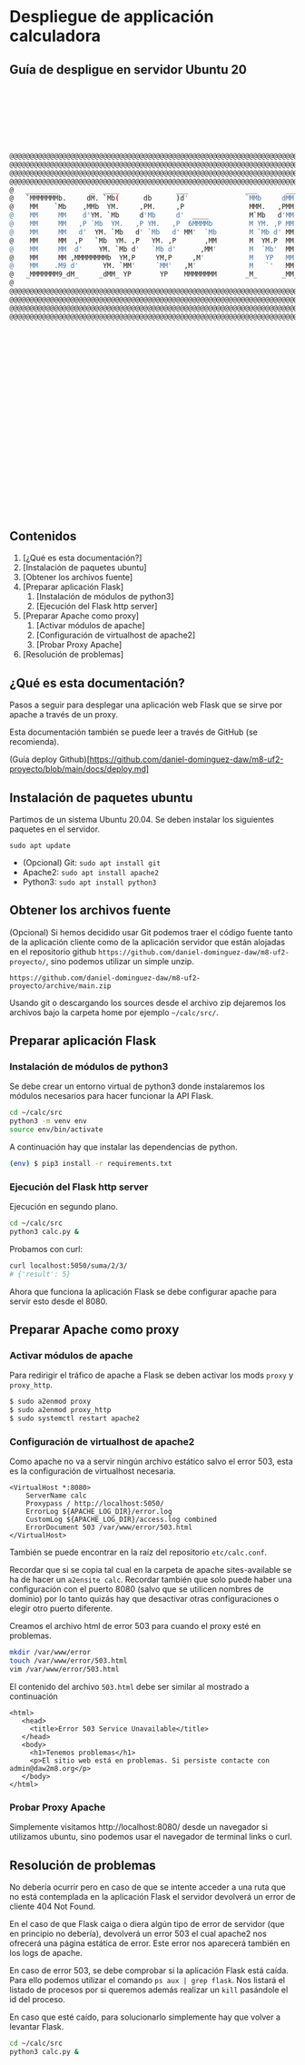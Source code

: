 # Despliegue de applicación calculadora
## Guía de despligue en servidor Ubuntu 20

<br/>
<br/>
<br/>
<br/>
<br/>
<br/>

```bash
@@@@@@@@@@@@@@@@@@@@@@@@@@@@@@@@@@@@@@@@@@@@@@@@@@@@@@@@@@@@@@@@@@@@@@@@@@@@@@@@@@@
@@@@@@@@@@@@@@@@@@@@@@@@@@@@@@@@@@@@@@@@@@@@@@@@@@@@@@@@@@@@@@@@@@@@@@@@@@@@@@@@@@@
@@@@@@@@@@@@@@@@@@@@@@@@@@@@@@@@@@@@@@@@@@@@@@@@@@@@@@@@@@@@@@@@@@@@@@@@@@@@@@@@@@@
@@@@@@@@@@@@@@@@@@@@@@@@@@@@@@@@@@@@@@@@@@@@@@@@@@@@@@@@@@@@@@@@@@@@@@@@@@@@@@@@@@@
@   ________        _  ____              ___              ___       ___  ____     @
@   `MMMMMMMb.     dM. `Mb(      db      )d'              `MMb     dMM' 6MMMMb    @
@    MM    `Mb    ,MMb  YM.     ,PM.     ,P                MMM.   ,PMM 6M'  `Mb   @
@    MM     MM    d'YM. `Mb     d'Mb     d'  ____          M`Mb   d'MM MM    M9   @
@    MM     MM   ,P `Mb  YM.   ,P YM.   ,P  6MMMMb         M YM. ,P MM YM.  ,9    @
@    MM     MM   d'  YM. `Mb   d' `Mb   d' MM'  `Mb        M `Mb d' MM  YMMMMb    @
@    MM     MM  ,P   `Mb  YM. ,P   YM. ,P       ,MM        M  YM.P  MM  6'  `Mb   @
@    MM     MM  d'    YM. `Mb d'   `Mb d'      ,MM'        M  `Mb'  MM 6M    MM   @
@    MM     MM ,MMMMMMMMb  YM,P     YM,P     ,M'           M   YP   MM MM    MM   @
@    MM    .M9 d'      YM. `MM'     `MM'   ,M'             M   `'   MM YM.  ,M9   @
@   _MMMMMMM9_dM_     _dMM_ YP       YP    MMMMMMMM       _M_      _MM_ YMMMM9    @
@                                                                                 @
@@@@@@@@@@@@@@@@@@@@@@@@@@@@@@@@@@@@@@@@@@@@@@@@@@@@@@@@@@@@@@@@@@@@@@@@@@@@@@@@@@@
@@@@@@@@@@@@@@@@@@@@@@@@@@@@@@@@@@@@@@@@@@@@@@@@@@@@@@@@@@@@@@@@@@@@@@@@@@@@@@@@@@@
@@@@@@@@@@@@@@@@@@@@@@@@@@@@@@@@@@@@@@@@@@@@@@@@@@@@@@@@@@@@@@@@@@@@@@@@@@@@@@@@@@@
@@@@@@@@@@@@@@@@@@@@@@@@@@@@@@@@@@@@@@@@@@@@@@@@@@@@@@@@@@@@@@@@@@@@@@@@@@@@@@@@@@@
```
   
<br/>
<br/>
<br/>
<br/>
<br/>
<br/>
<br/>
<br/>
<br/>
<br/>
<br/>
<br/>
<br/>
<br/>
<br/>
<br/>
<br/>
<br/>
<br/>

## Contenidos

1. [¿Qué es esta documentación?]
2. [Instalación de paquetes ubuntu]
3. [Obtener los archivos fuente]
4. [Preparar aplicación Flask]
    1. [Instalación de módulos de python3]
    2. [Ejecución del Flask http server]
5. [Preparar Apache como proxy]
    1. [Activar módulos de apache]
    2. [Configuración de virtualhost de apache2]
    3. [Probar Proxy Apache]
6. [Resolución de problemas]

## ¿Qué es esta documentación?

Pasos a seguir para desplegar una aplicación web Flask que se sirve por apache a través de un proxy.

Esta documentación también se puede leer a través de GitHub (se recomienda).

(Guía deploy Github)[https://github.com/daniel-dominguez-daw/m8-uf2-proyecto/blob/main/docs/deploy.md]

## Instalación de paquetes ubuntu

Partimos de un sistema Ubuntu 20.04. Se deben instalar los siguientes paquetes en el servidor.

`sudo apt update`

- (Opcional) Git: `sudo apt install git`
- Apache2: `sudo apt install apache2`
- Python3: `sudo apt install python3`


## Obtener los archivos fuente

(Opcional) Si hemos decidido usar Git podemos traer el código fuente tanto de la aplicación cliente como de la aplicación servidor que están alojadas en el repositorio github `https://github.com/daniel-dominguez-daw/m8-uf2-proyecto/`, sino podemos utilizar un simple unzip.

`https://github.com/daniel-dominguez-daw/m8-uf2-proyecto/archive/main.zip`

Usando git o descargando los sources desde el archivo zip dejaremos los archivos bajo la carpeta home por ejemplo `~/calc/src/`.

## Preparar aplicación Flask

### Instalación de módulos de python3

Se debe crear un entorno virtual de python3 donde instalaremos los módulos necesarios para hacer funcionar la API Flask.

```bash
cd ~/calc/src
python3 -m venv env
source env/bin/activate
```

A continuación hay que instalar las dependencias de python.

```bash
(env) $ pip3 install -r requirements.txt
```

### Ejecución del Flask http server

Ejecución en segundo plano.

```bash
cd ~/calc/src
python3 calc.py &
```

Probamos con curl:

```bash
curl localhost:5050/suma/2/3/
# {'result': 5}
```

Ahora que funciona la aplicación Flask se debe configurar apache para servir esto desde el 8080.

## Preparar Apache como proxy

### Activar módulos de apache

Para redirigir el tráfico de apache a Flask se deben activar los mods `proxy` y `proxy_http`.

```bash
$ sudo a2enmod proxy
$ sudo a2enmod proxy_http
$ sudo systemctl restart apache2
```

### Configuración de virtualhost de apache2

Como apache no va a servir ningún archivo estático salvo el error 503, esta es la configuración de virtualhost necesaria.

```
<VirtualHost *:8080>
    ServerName calc
    Proxypass / http://localhost:5050/
    ErrorLog ${APACHE_LOG_DIR}/error.log
    CustomLog ${APACHE_LOG_DIR}/access.log combined
    ErrorDocument 503 /var/www/error/503.html
</VirtualHost>
```

También se puede encontrar en la raíz del repositorio `etc/calc.conf`.

Recordar que si se copia tal cual en la carpeta de apache sites-available se ha de hacer un `a2ensite calc`. Recordar también que solo puede haber una configuración con el puerto 8080 (salvo que se utilicen nombres de dominio) por lo tanto quizás hay que desactivar otras configuraciones o elegir otro puerto diferente.

Creamos el archivo html de error 503 para cuando el proxy esté en problemas.

```bash
mkdir /var/www/error
touch /var/www/error/503.html
vim /var/www/error/503.html
```

El contenido del archivo `503.html` debe ser similar al mostrado a continuación

```
<html>
   <head>
     <title>Error 503 Service Unavailable</title>
   </head>
   <body>
     <h1>Tenemos problemas</h1>
     <p>El sitio web está en problemas. Si persiste contacte con admin@daw2m8.org</p>
   </body>
</html>
```

### Probar Proxy Apache

Simplemente visitamos http://localhost:8080/ desde un navegador si utilizamos ubuntu, sino podemos usar el navegador de terminal links o curl.

## Resolución de problemas

No debería ocurrir pero en caso de que se intente acceder a una ruta que no está contemplada en la aplicación Flask el servidor devolverá un error de cliente 404 Not Found.

En el caso de que Flask caiga o diera algún tipo de error de servidor (que en principio no debería), devolverá un error 503 el cual apache2 nos ofrecerá una página estática de error. Este error nos aparecerá también en los logs de apache.

En caso de error 503, se debe comprobar si la aplicación Flask está caída. Para ello podemos utilizar el comando `ps aux | grep flask`. Nos listará el listado de procesos por si queremos además realizar un `kill` pasándole el id del proceso.

En caso que esté caído, para solucionarlo simplemente hay que volver a levantar Flask.

```bash
cd ~/calc/src
python3 calc.py &
```
